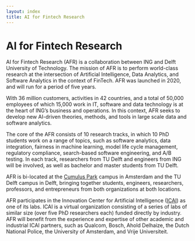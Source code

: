 ```yaml
---
layout: index
title: AI for Fintech Research
---
```


# AI for Fintech Research

AI for Fintech Research (AFR) is a collaboration between ING and Delft University of Technology. The mission of AFR is to perform world-class research at the intersection of Artificial Intelligence, Data Analytics, and Software Analytics in the context of FinTech.
AFR was launched in 2020, and will run for a period of five years.

With 36 million customers, activities in 42 countries, and a total of 50,000 employees of which 15,000 work in IT, software and data technology is at the heart of ING’s business and operations. In this context, AFR seeks to develop new AI-driven theories, methods, and tools in large scale data and software analytics.

The core of the AFR consists of 10 research tracks, in which 10 PhD students work on a range of topics, such as software analytics, data integration, fairness in machine learning, model life cycle management, regulatory compliance, search-based software engineering, and A/B testing. In each track, researchers from TU Delft and engineers from ING will be involved, as well as bachelor and master students from TU Delft.

AFR is bi-located at the [Cumulus Park] campus in Amsterdam and the TU Delft campus in Delft, bringing together students, engineers, researchers, professors, and entrepreneurs from both organizations at both locations.

AFR participates in the Innovation Center for Artificial Intelligence ([ICAI]) as one of its labs. ICAI is a virtual organization consisting of a series of labs of similar size (over five PhD researchers each) funded directly by industry. AFR will benefit from the experience and expertise of other academic and industrial ICAI partners, such as Qualcom, Bosch, Ahold Delhaize, the Dutch National Police, the University of Amsterdam, and Vrije Universiteit.

[icai]: https://icai.ai/
[tudelft]: https://tudelft.nl
[cumulus park]: https://cumuluspark.nl

